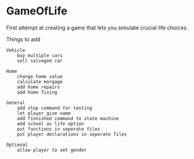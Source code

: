 # GameOfLife
First attempt at creating a game that lets you simulate crucial life choices.

Things to add

	Vehicle
		buy multiple cars
		sell salvaged car

	Home
		change home value
		calculate morgage
		add home repairs
		add home fixing
	
	General
		add stop command for testing
		let player give name
		add finnished command to state machine
		add school as life option
		put functions in seperate files
		put player declarations in seperate files
	
	Optional
		allow player to set gender